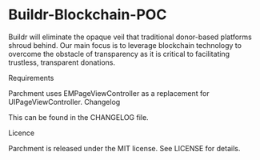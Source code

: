 # Buildr-Blockchain-POC
Buildr will eliminate the opaque veil that traditional donor-based platforms shroud behind. Our main focus is to leverage blockchain technology to overcome the obstacle of transparency as it is critical to facilitating trustless, transparent donations.



Requirements



Parchment uses EMPageViewController as a replacement for UIPageViewController.
Changelog

This can be found in the CHANGELOG file.

Licence

Parchment is released under the MIT license. See LICENSE for details.
